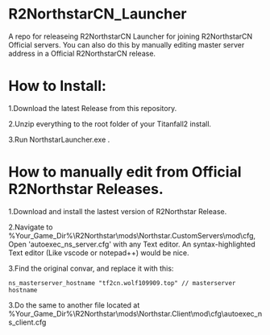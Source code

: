 # R2NorthstarCN_Launcher
A repo for releaseing R2NorthstarCN Launcher for joining R2NorthstarCN Official servers. You can also do this by manually editing master server address in a Official R2NorthstarCN release.
# How to Install:
1.Download the latest Release from this repository.

2.Unzip everything to the root folder of your Titanfall2 install.

3.Run NorthstarLauncher.exe .
# How to manually edit from Official R2Northstar Releases.
1.Download and install the lastest version of R2Northstar Release.

2.Navigate to %Your_Game_Dir%\R2Northstar\mods\Northstar.CustomServers\mod\cfg, Open 'autoexec_ns_server.cfg' with any Text editor. An syntax-highlighted Text editor (Like vscode or notepad++) would be nice.

3.Find the original convar, and replace it with this:
```
ns_masterserver_hostname "tf2cn.wolf109909.top" // masterserver hostname
```
3.Do the same to another file located at %Your_Game_Dir%\R2Northstar\mods\Northstar.Client\mod\cfg\autoexec_ns_client.cfg
